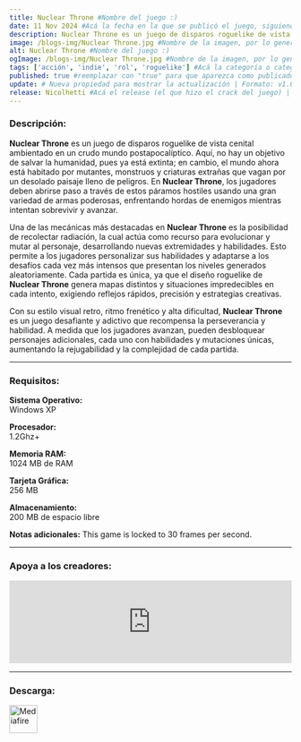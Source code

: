 ```yaml
---
title: Nuclear Throne #Nombre del juego :)
date: 11 Nov 2024 #Acá la fecha en la que se publicó el juego, siguiendo este formato: Dia "30", Mes "Oct", Año "2024" = como debe quedar: 30 Oct 2024
description: Nuclear Throne es un juego de disparos roguelike de vista cenital en un mundo postapocalíptico. No es el típico "la última esperanza de la humanidad" postapocalíptico, sino más bien "la humanidad está extinta y ahora mutantes y monstruos recorren el mundo". Lucha a través de los páramos con armas poderosas, recolectando radiación para desarrollar nuevas extremidades y habilidades mutantes. #Acá una mini descripción del juego
image: /blogs-img/Nuclear Throne.jpg #Nombre de la imagen, por lo general es exactamente el mismo nombre que el juego excluyendo lo ":" (Dos puntos)
alt: Nuclear Throne #Nombre del juego :)
ogImage: /blogs-img/Nuclear Throne.jpg #Nombre de la imagen, por lo general es exactamente el mismo nombre que el juego excluyendo lo ":" (Dos puntos)
tags: ['acción', 'indie', 'rol', 'roguelike'] #Acá la categoría o categorías del juego, si es más de una se coloca en este formato: ['categoría1', 'categoría2']
published: true #reemplazar con "true" para que aparezca como publicado
update: # Nueva propiedad para mostrar la actualización | Formato: v1.0.0
release: Nicolhetti #Acá el release (el que hizo el crack del juego) | Formato: Nicolhetti
---
```


<!--En VSCode seleccionando una palabra, por ejemplo: "Nuclear Throne" y apretando Ctrl+F2 se seleccionan todas las palabras iguales-->

### Descripción:
**Nuclear Throne** es un juego de disparos roguelike de vista cenital ambientado en un crudo mundo postapocalíptico. Aquí, no hay un objetivo de salvar la humanidad, pues ya está extinta; en cambio, el mundo ahora está habitado por mutantes, monstruos y criaturas extrañas que vagan por un desolado paisaje lleno de peligros. En **Nuclear Throne**, los jugadores deben abrirse paso a través de estos páramos hostiles usando una gran variedad de armas poderosas, enfrentando hordas de enemigos mientras intentan sobrevivir y avanzar.

Una de las mecánicas más destacadas en **Nuclear Throne** es la posibilidad de recolectar radiación, la cual actúa como recurso para evolucionar y mutar al personaje, desarrollando nuevas extremidades y habilidades. Esto permite a los jugadores personalizar sus habilidades y adaptarse a los desafíos cada vez más intensos que presentan los niveles generados aleatoriamente. Cada partida es única, ya que el diseño roguelike de **Nuclear Throne** genera mapas distintos y situaciones impredecibles en cada intento, exigiendo reflejos rápidos, precisión y estrategias creativas.

Con su estilo visual retro, ritmo frenético y alta dificultad, **Nuclear Throne** es un juego desafiante y adictivo que recompensa la perseverancia y habilidad. A medida que los jugadores avanzan, pueden desbloquear personajes adicionales, cada uno con habilidades y mutaciones únicas, aumentando la rejugabilidad y la complejidad de cada partida.
<!--Prompt para Chat-GPT: Hazme una descripción para el juego "Nuclear Throne" y cada que menciones "Nuclear Throne" ponlo en negrita -->

---

### Requisitos:
**Sistema Operativo:**  
Windows XP

**Procesador:**  
1.2Ghz+

**Memoria RAM:**  
1024 MB de RAM

**Tarjeta Gráfica:**  
256 MB

**Almacenamiento:**  
200 MB de espacio libre

**Notas adicionales:**
This game is locked to 30 frames per second.

<!--Si falta o sobra un requisito se quita o se agrega manteniendo el mismo formato-->

---

### Apoya a los creadores:
<iframe src="https://store.steampowered.com/widget/242680/" frameborder="0" style="background-color: transparent; width: 100% !important; aspect-ratio: 646 / 190;"></iframe>

<!--Reemplazar los numeros (AppID) del juego (en este caso 2668510) por el numero (AppID) correspondiente con el juego a publicar-->
<!--El AppID se encuentra en la URL del Juego en Steam-->

---

### Descarga:

[<img src="https://gist.github.com/cxmeel/0dbc95191f239b631c3874f4ccf114e2/raw/download.svg" alt="Mediafire" height="50" />](https://www.mediafire.com/file/v2d13swmfcfbdf0/Nuclear_Throne.zip/file)

<!-- # se debe reemplazar por el link de descarga-->

<!--NOMBRE-DEL-SERVICIO se debe reemplazar por el servicio donde está subido el juego-->